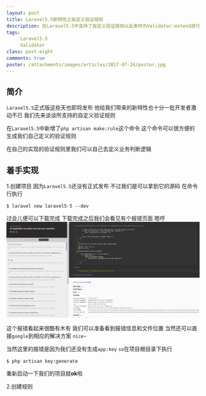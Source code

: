 ```yaml
---
layout: post
title: Laravel5.5新特性之自定义验证规则
description: 在Laravel5.5中支持了自定义验证规则以此来作为Validator:extend进行验证规则的替换方法
tags:
     Laravel5.5
     Validator
class: post-eight
comments: true
poster: /attachments/images/articles/2017-07-24/poster.jpg
---
```


## 简介
`Laravel5.5`正式版这些天也即将发布 他给我们带来的新特性也十分一批开发者激动不已 我们先来谈谈所支持的自定义验证规则

在`Laravel5.5`中新增了`php artisan make:rule`这个命令  这个命令可以很方便的生成我们自己定义的验证规则

在自己的实现的验证规则里我们可以自己去定义业务判断逻辑

## 着手实现
1.创建项目
因为`Laravel5.5`还没有正式发布 不过我们是可以拿到它的源码 在命令行执行
```shell
$ laravel new laravel5-5 --dev
```

过会儿便可以下载完成 下载完成之后我们会看见有个报错页面 嗯哼
![1](/attachments/images/articles/2017-07-24/1.png)

这个报错看起来很酷有木有  我们可以准备看到报错信息和文件位置  当然还可以直接`google`到相应的解决方案 `nice~`

当然这里的报错是因为我们还没有生成`app:key`   `so`在项目根目录下执行
```shell
$ php artisan key:generate
```
重新启动一下我们的项目就**ok**啦

2.创建规则